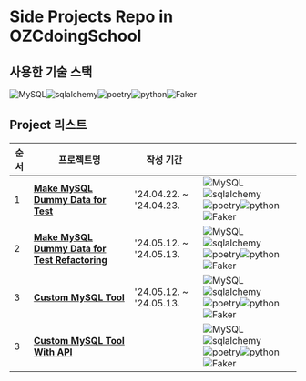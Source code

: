 # Side Projects Repo in OZCdoingSchool

## 사용한 기술 스택
![MySQL](https://img.shields.io/badge/mysql-4479A1.svg?style=for-the-badge&logo=mysql&logoColor=white)![sqlalchemy](https://img.shields.io/badge/sqlalchemy-D71F00?style=for-the-badge&logo=sqlalchemy&logoColor=white)![poetry](https://img.shields.io/badge/poetry-60A5FA?style=for-the-badge&logo=poetry&logoColor=white)![python](https://img.shields.io/badge/python-1D9FD7?style=for-the-badge&logo=python&logoColor=white)![Faker](https://img.shields.io/badge/Faker-3B66BC?style=for-the-badge&logo=&logoColor=white)

## Project 리스트
| 순서 | 프로젝트명 | 작성 기간  |  |
| --- | --- | --- |  --- |
| 1 | [**Make MySQL Dummy Data for Test**](https://github.com/JoonHoSeong/OZ_Backend_School_SideProject/tree/dev/dummyMaker_MYSQL) | '24.04.22. ~ '24.04.23. | ![MySQL](https://img.shields.io/badge/mysql-4479A1.svg?style=for-the-badge&logo=mysql&logoColor=white)![sqlalchemy](https://img.shields.io/badge/sqlalchemy-D71F00?style=for-the-badge&logo=sqlalchemy&logoColor=white)![poetry](https://img.shields.io/badge/poetry-60A5FA?style=for-the-badge&logo=poetry&logoColor=white)![python](https://img.shields.io/badge/python-1D9FD7?style=for-the-badge&logo=python&logoColor=white)![Faker](https://img.shields.io/badge/Faker-3B66BC?style=for-the-badge&logo=&logoColor=white)|
| 2 | [**Make MySQL Dummy Data for Test Refactoring**](https://github.com/JoonHoSeong/OZ_Backend_School_SideProject/tree/main/dummyMaker_MYSQL_Refactoring) | '24.05.12. ~ '24.05.13. | ![MySQL](https://img.shields.io/badge/mysql-4479A1.svg?style=for-the-badge&logo=mysql&logoColor=white)![sqlalchemy](https://img.shields.io/badge/sqlalchemy-D71F00?style=for-the-badge&logo=sqlalchemy&logoColor=white)![poetry](https://img.shields.io/badge/poetry-60A5FA?style=for-the-badge&logo=poetry&logoColor=white)![python](https://img.shields.io/badge/python-1D9FD7?style=for-the-badge&logo=python&logoColor=white)![Faker](https://img.shields.io/badge/Faker-3B66BC?style=for-the-badge&logo=&logoColor=white)|
| 3 | [**Custom MySQL Tool**](https://github.com/JoonHoSeong/OZ_Backend_School_SideProject/tree/dev/custom_MYSQL_Tool) | '24.05.12. ~ '24.05.13. | ![MySQL](https://img.shields.io/badge/mysql-4479A1.svg?style=for-the-badge&logo=mysql&logoColor=white)![sqlalchemy](https://img.shields.io/badge/sqlalchemy-D71F00?style=for-the-badge&logo=sqlalchemy&logoColor=white)![poetry](https://img.shields.io/badge/poetry-60A5FA?style=for-the-badge&logo=poetry&logoColor=white)![python](https://img.shields.io/badge/python-1D9FD7?style=for-the-badge&logo=python&logoColor=white)![Faker](https://img.shields.io/badge/Faker-3B66BC?style=for-the-badge&logo=&logoColor=white)|
| 3 | [**Custom MySQL Tool With API**](https://github.com/JoonHoSeong/OZ_Backend_School_SideProject/tree/dev/custom_MYSQL_Tool) |  | ![MySQL](https://img.shields.io/badge/mysql-4479A1.svg?style=for-the-badge&logo=mysql&logoColor=white)![sqlalchemy](https://img.shields.io/badge/sqlalchemy-D71F00?style=for-the-badge&logo=sqlalchemy&logoColor=white)![poetry](https://img.shields.io/badge/poetry-60A5FA?style=for-the-badge&logo=poetry&logoColor=white)![python](https://img.shields.io/badge/python-1D9FD7?style=for-the-badge&logo=python&logoColor=white)![Faker](https://img.shields.io/badge/Faker-3B66BC?style=for-the-badge&logo=&logoColor=white)|
